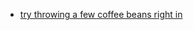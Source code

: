 - [try throwing a few coffee beans right in](https://punchdrink.com/articles/wake-up-your-old-fashioned-coffee-cocktail-recipe/)